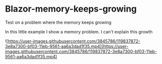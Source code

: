 # Blazor-memory-keeps-growing
Test on a problem where the memory keeps growing

In this little example I show a memory problem. I can't explain this growth 

![https://user-images.githubusercontent.com/3845786/119837872-3e8a7300-bf03-11eb-9561-aa6a3dad1f35.mp4](https://user-images.githubusercontent.com/3845786/119837872-3e8a7300-bf03-11eb-9561-aa6a3dad1f35.mp4)
